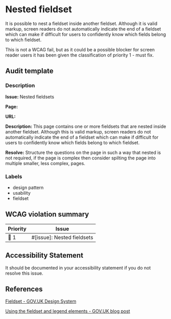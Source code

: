 # Nested fieldset

It is possible to nest a fieldset inside another fieldset. Although it is valid markup, screen readers do not automatically indicate the end of a fieldset which can make if difficult for users to confidently know which fields belong to which fieldset.

This is not a WCAG fail, but as it could be a possible blocker for screen reader users it has been given the classification of priority 1 - must fix.

## Audit template

### Description

**Issue:** Nested fieldsets

**Page:**

**URL:** 

**Description:** This page contains one or more fieldsets that are nested inside another fieldset. Although this is valid markup, screen readers do not automatically indicate the end of a fieldset which can make if difficult for users to confidently know which fields belong to which fieldset.

**Resolve:** Structure the questions on the page in such a way that nested is not required, if the page is complex then consider spilting the page into multiple smaller, less complex, pages.

### Labels

* design pattern
* usability
* fieldset

## WCAG violation summary

| Priority | Issue |
| -------- | ----- | 
| 🔴 1     | #[issue]: Nested fieldsets |

## Accessibility Statement

It should be documented in your accessibility statement if you do not resolve this issue.

## References

[Fieldset - GOV.UK Design System](https://design-system.service.gov.uk/components/fieldset/)

[Using the fieldset and legend elements - GOV.UK blog post](https://accessibility.blog.gov.uk/2016/07/22/using-the-fieldset-and-legend-elements/)
